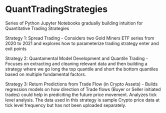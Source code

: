 # QuantTradingStrategies
Series of Python Jupyter Notebooks gradually building intuition for Quantitative Trading Strategies

Strategy 1: Spread Trading - Considers two Gold Miners ETF series from 2020 to 2021 and explores how to parameterize trading strategy enter and exit points

Strategy 2: Quantamental Model Development and Quantile Trading - Focuses on extracting and cleaning relevant data and then building a strategy where we go long the top quantile and short the bottom quantiles based on multiple fundamental factors. 

Strategy 3: Return Predictions from Trade Flow (in Crypto Assets) - Builds regression models on how direction of Trade flows (Buyer or Seller initiated trades) could help in prediciting the future price movement. Analyzes tick level analysis. The data used in this strategy is sample Crypto price data at tick level frequency but has not been uploaded separately.

